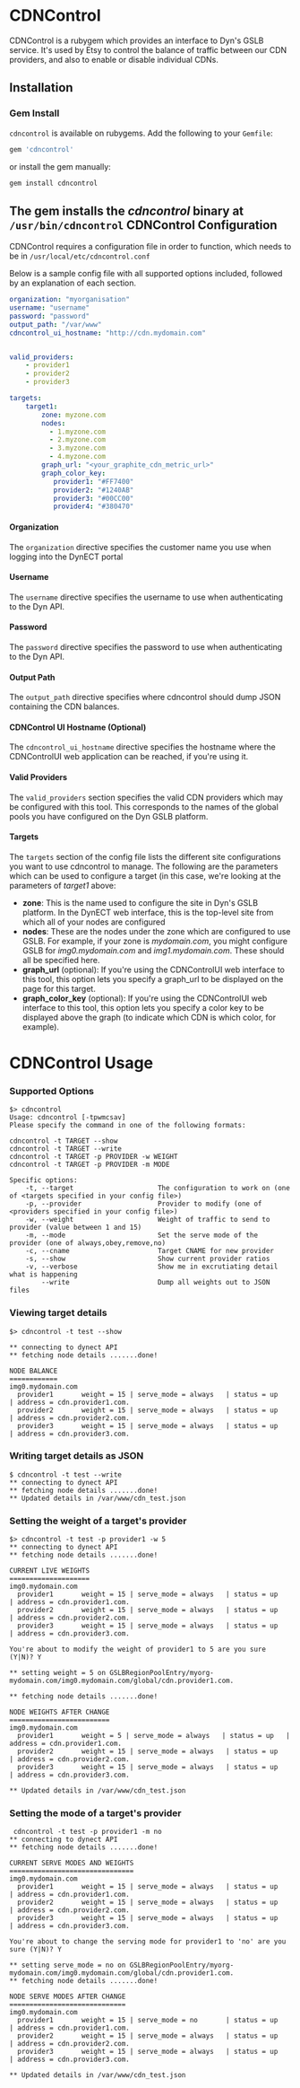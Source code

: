 CDNControl
===========
CDNControl is a rubygem which provides an interface to Dyn's GSLB service. It's used by Etsy to control the balance of traffic between our CDN providers, and also to enable or disable individual CDNs.

Installation
------------

### Gem Install
`cdncontrol` is available on rubygems. Add the following to your `Gemfile`:

```ruby
gem 'cdncontrol'
```

or install the gem manually:

```bash
gem install cdncontrol
```

The gem installs the *cdncontrol* binary at ```/usr/bin/cdncontrol```
CDNControl Configuration
-------------------
CDNControl requires a configuration file in order to function, which needs to be in ```/usr/local/etc/cdncontrol.conf```


Below is a sample config file with all supported options included, followed by an explanation of each section.

```yaml
organization: "myorganisation"
username: "username"
password: "password"
output_path: "/var/www"
cdncontrol_ui_hostname: "http://cdn.mydomain.com"


valid_providers:
    - provider1
    - provider2
    - provider3

targets:
    target1:
        zone: myzone.com
        nodes:
          - 1.myzone.com
          - 2.myzone.com
          - 3.myzone.com
          - 4.myzone.com
        graph_url: "<your_graphite_cdn_metric_url>"
        graph_color_key:
           provider1: "#FF7400"
           provider2: "#1240AB"
           provider3: "#00CC00"
           provider4: "#380470"

```

#### Organization
The `organization` directive specifies the customer name you use when logging into the DynECT portal

#### Username
The `username` directive specifies the username to use when authenticating to the Dyn API.

#### Password
The `password` directive specifies the password to use when authenticating to the Dyn API.

#### Output Path
The `output_path` directive specifies where cdncontrol should dump JSON containing the CDN balances.

#### CDNControl UI Hostname (Optional)
The `cdncontrol_ui_hostname` directive specifies the hostname where the CDNControlUI web application can be reached, if you're using it.

#### Valid Providers
The `valid_providers` section specifies the valid CDN providers which may be configured with this tool. This corresponds to the names of the global pools you have configured on the Dyn GSLB platform.

#### Targets
The `targets` section of the config file lists the different site configurations you want to use cdncontrol to manage. The following are the parameters which can be used to configure a target (in this case, we're looking at the parameters of *target1* above:

* **zone**: This is the name used to configure the site in Dyn's GSLB platform. In the DynECT web interface, this is the top-level site from which all of your nodes are configured
* **nodes**: These are the nodes under the zone which are configured to use GSLB. For example, if your zone is *mydomain.com*, you might configure GSLB for *img0.mydomain.com* and *img1.mydomain.com*. These should all be specified here.
* **graph_url** (optional): If you're using the CDNControlUI web interface to this tool, this option lets you specify a graph_url to be displayed on the page for this target.
* **graph_color_key** (optional): If you're using the CDNControlUI web interface to this tool, this option lets you specify a color key to be displayed above the graph (to indicate which CDN is which color, for example).



CDNControl Usage
================

### Supported Options
```
$> cdncontrol
Usage: cdncontrol [-tpwmcsav]
Please specify the command in one of the following formats:

cdncontrol -t TARGET --show
cdncontrol -t TARGET --write
cdncontrol -t TARGET -p PROVIDER -w WEIGHT
cdncontrol -t TARGET -p PROVIDER -m MODE

Specific options:
    -t, --target                     The configuration to work on (one of <targets specified in your config file>)
    -p, --provider                   Provider to modify (one of <providers specified in your config file>)
    -w, --weight                     Weight of traffic to send to provider (value between 1 and 15)
    -m, --mode                       Set the serve mode of the provider (one of always,obey,remove,no)
    -c, --cname                      Target CNAME for new provider
    -s, --show                       Show current provider ratios
    -v, --verbose                    Show me in excrutiating detail what is happening
        --write                      Dump all weights out to JSON files
```

### Viewing target details
```
$> cdncontrol -t test --show

** connecting to dynect API
** fetching node details .......done!

NODE BALANCE
============
img0.mydomain.com
  provider1       weight = 15 | serve_mode = always   | status = up   | address = cdn.provider1.com.
  provider2       weight = 15 | serve_mode = always   | status = up   | address = cdn.provider2.com.
  provider3       weight = 15 | serve_mode = always   | status = up   | address = cdn.provider3.com.
```

### Writing target details as JSON
```
$ cdncontrol -t test --write
** connecting to dynect API
** fetching node details .......done!
** Updated details in /var/www/cdn_test.json
```

### Setting the weight of a target's provider
```
$> cdncontrol -t test -p provider1 -w 5
** connecting to dynect API
** fetching node details .......done!

CURRENT LIVE WEIGHTS
====================
img0.mydomain.com
  provider1       weight = 15 | serve_mode = always   | status = up   | address = cdn.provider1.com.
  provider2       weight = 15 | serve_mode = always   | status = up   | address = cdn.provider2.com.
  provider3       weight = 15 | serve_mode = always   | status = up   | address = cdn.provider3.com.

You're about to modify the weight of provider1 to 5 are you sure (Y|N)? Y

** setting weight = 5 on GSLBRegionPoolEntry/myorg-mydomain.com/img0.mydomain.com/global/cdn.provider1.com.

** fetching node details .......done!

NODE WEIGHTS AFTER CHANGE
=========================
img0.mydomain.com
  provider1       weight = 5 | serve_mode = always   | status = up   | address = cdn.provider1.com.
  provider2       weight = 15 | serve_mode = always   | status = up   | address = cdn.provider2.com.
  provider3       weight = 15 | serve_mode = always   | status = up   | address = cdn.provider3.com.

** Updated details in /var/www/cdn_test.json
```

### Setting the mode of a target's provider
```
 cdncontrol -t test -p provider1 -m no
** connecting to dynect API
** fetching node details .......done!

CURRENT SERVE MODES AND WEIGHTS
===============================
img0.mydomain.com
  provider1       weight = 15 | serve_mode = always   | status = up   | address = cdn.provider1.com.
  provider2       weight = 15 | serve_mode = always   | status = up   | address = cdn.provider2.com.
  provider3       weight = 15 | serve_mode = always   | status = up   | address = cdn.provider3.com.

You're about to change the serving mode for provider1 to 'no' are you sure (Y|N)? Y

** setting serve_mode = no on GSLBRegionPoolEntry/myorg-mydomain.com/img0.mydomain.com/global/cdn.provider1.com.
** fetching node details .......done!

NODE SERVE MODES AFTER CHANGE
=============================
img0.mydomain.com
  provider1       weight = 15 | serve_mode = no       | status = up   | address = cdn.provider1.com.
  provider2       weight = 15 | serve_mode = always   | status = up   | address = cdn.provider2.com.
  provider3       weight = 15 | serve_mode = always   | status = up   | address = cdn.provider3.com.

** Updated details in /var/www/cdn_test.json
```
